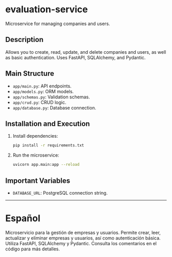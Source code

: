# evaluation-service

Microservice for managing companies and users.

## Description
Allows you to create, read, update, and delete companies and users, as well as basic authentication. Uses FastAPI, SQLAlchemy, and Pydantic.

## Main Structure
- `app/main.py`: API endpoints.
- `app/models.py`: ORM models.
- `app/schemas.py`: Validation schemas.
- `app/crud.py`: CRUD logic.
- `app/database.py`: Database connection.

## Installation and Execution
1. Install dependencies:
   ```bash
   pip install -r requirements.txt
   ```
2. Run the microservice:
   ```bash
   uvicorn app.main:app --reload
   ```

## Important Variables
- `DATABASE_URL`: PostgreSQL connection string.

---

# Español

Microservicio para la gestión de empresas y usuarios. Permite crear, leer, actualizar y eliminar empresas y usuarios, así como autenticación básica. Utiliza FastAPI, SQLAlchemy y Pydantic. Consulta los comentarios en el código para más detalles.

